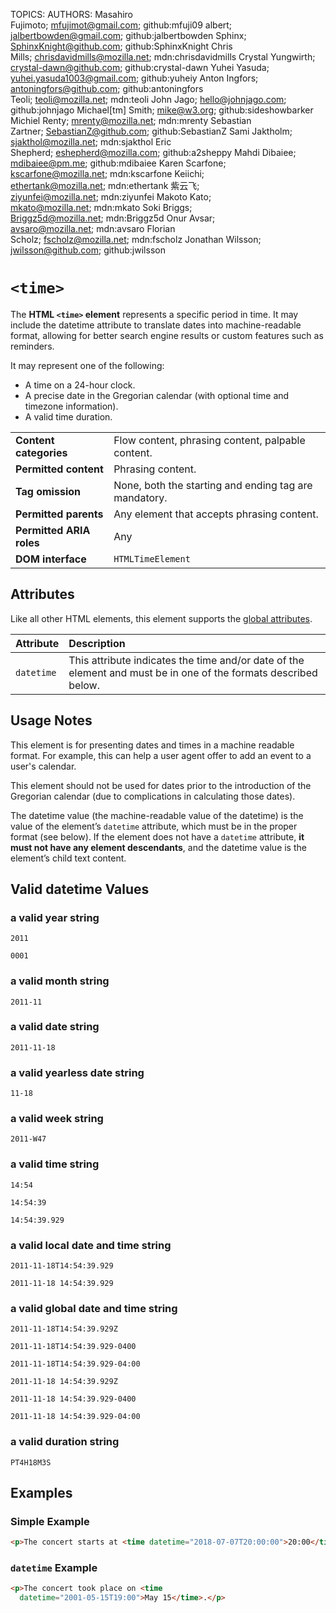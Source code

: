 TOPICS: <time>
AUTHORS: Masahiro Fujimoto; mfujimot@gmail.com; github:mfuji09
         albert; jalbertbowden@gmail.com; github:jalbertbowden
         Sphinx; SphinxKnight@github.com; github:SphinxKnight
         Chris Mills; chrisdavidmills@mozilla.net; mdn:chrisdavidmills
         Crystal Yungwirth; crystal-dawn@github.com; github:crystal-dawn
         Yuhei Yasuda; yuhei.yasuda1003@gmail.com; github:yuheiy
         Anton Ingfors; antoningfors@github.com; github:antoningfors
         Teoli; teoli@mozilla.net; mdn:teoli
         John Jago; hello@johnjago.com; github:johnjago
         Michael[tm] Smith; mike@w3.org; github:sideshowbarker
         Michiel Renty; mrenty@mozilla.net; mdn:mrenty
         Sebastian Zartner; SebastianZ@github.com; github:SebastianZ
         Sami Jaktholm; sjakthol@mozilla.net; mdn:sjakthol
         Eric Shepherd; eshepherd@mozilla.com; github:a2sheppy
         Mahdi Dibaiee; mdibaiee@pm.me; github:mdibaiee
         Karen Scarfone; kscarfone@mozilla.net; mdn:kscarfone
         Keiichi; ethertank@mozilla.net; mdn:ethertank
         紫云飞; ziyunfei@mozilla.net; mdn:ziyunfei
         Makoto Kato; mkato@mozilla.net; mdn:mkato
         Soki Briggs; Briggz5d@mozilla.net; mdn:Briggz5d
         Onur Avsar; avsaro@mozilla.net; mdn:avsaro
         Florian Scholz; fscholz@mozilla.net; mdn:fscholz
         Jonathan Wilsson; jwilsson@github.com; github:jwilsson

# `<time>`

The **HTML `<time>` element** represents a specific period in time. It may include the datetime
attribute to translate dates into machine-readable format, allowing for better search engine results
or custom features such as reminders.

It may represent one of the following:

- A time on a 24-hour clock.
- A precise date in the Gregorian calendar (with optional time and timezone information).
- A valid time duration.

|  |  |
| :-- | :-- |
| **Content categories** | Flow content, phrasing content, palpable content.|
| **Permitted content** | Phrasing content.|
| **Tag omission** | None, both the starting and ending tag are mandatory.|
| **Permitted parents** | Any element that accepts phrasing content.|
| **Permitted ARIA roles** | Any |
| **DOM interface** | `HTMLTimeElement` |

## Attributes

Like all other HTML elements, this element supports the [global attributes](/en/webfrontend/HTML_Global_Attributes).

| Attribute | Description |
| :-- | :-- |
| `datetime` | This attribute indicates the time and/or date of the element and must be in one of the formats described below.

## Usage Notes

This element is for presenting dates and times in a machine readable format. For example, this can
help a user agent offer to add an event to a user's calendar.

This element should not be used for dates prior to the introduction of the Gregorian calendar
(due to complications in calculating those dates).

The datetime value (the machine-readable value of the datetime) is the value of the element’s
`datetime` attribute, which must be in the proper format (see below). If the element does not have
a `datetime` attribute, **it must not have any element descendants**, and the datetime value is the
element’s child text content.

## Valid datetime Values

### a valid year string

`2011`

`0001`

### a valid month string

`2011-11`

### a valid date string

`2011-11-18`

### a valid yearless date string

`11-18`

### a valid week string

`2011-W47`

### a valid time string

`14:54`

`14:54:39`

`14:54:39.929`

### a valid local date and time string

`2011-11-18T14:54:39.929`

`2011-11-18 14:54:39.929`

### a valid global date and time string

`2011-11-18T14:54:39.929Z`

`2011-11-18T14:54:39.929-0400`

`2011-11-18T14:54:39.929-04:00`

`2011-11-18 14:54:39.929Z`

`2011-11-18 14:54:39.929-0400`

`2011-11-18 14:54:39.929-04:00`

### a valid duration string

`PT4H18M3S`

## Examples

### Simple Example

```html
<p>The concert starts at <time datetime="2018-07-07T20:00:00">20:00</time>.</p>
```

### `datetime` Example

```html
<p>The concert took place on <time
  datetime="2001-05-15T19:00">May 15</time>.</p>
```
